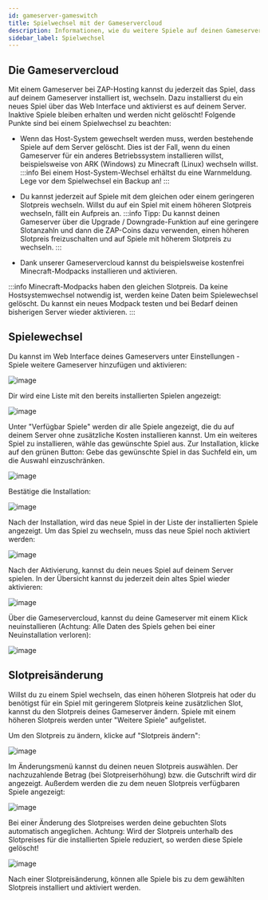 ```yaml
---
id: gameserver-gameswitch
title: Spielwechsel mit der Gameservercloud
description: Informationen, wie du weitere Spiele auf deinen Gameserver von ZAP-Hosting.com installieren und zwischen den Spielen wechseln kannst - ZAP-Hosting.com Dokumentationen
sidebar_label: Spielwechsel
---
```


## Die Gameservercloud

Mit einem Gameserver bei ZAP-Hosting kannst du jederzeit das Spiel, dass auf deinem Gameserver installiert ist, wechseln.
Dazu installierst du ein neues Spiel über das Web Interface und aktivierst es auf deinem Server. Inaktive Spiele bleiben erhalten und werden nicht gelöscht!
Folgende Punkte sind bei einem Spielwechsel zu beachten:
* Wenn das Host-System gewechselt werden muss, werden bestehende Spiele auf dem Server gelöscht. Dies ist der Fall, wenn du einen Gameserver für ein anderes Betriebssystem installieren willst, beispielsweise von ARK (Windows) zu Minecraft (Linux) wechseln willst.
:::info
Bei einem Host-System-Wechsel erhältst du eine Warnmeldung. Lege vor dem Spielwechsel ein Backup an!
:::
* Du kannst jederzeit auf Spiele mit dem gleichen oder einem geringeren Slotpreis wechseln. Willst du auf ein Spiel mit einem höheren Slotpreis wechseln, fällt ein Aufpreis an.
:::info
Tipp: Du kannst deinen Gameserver über die Upgrade / Downgrade-Funktion auf eine geringere Slotanzahln und dann die ZAP-Coins dazu verwenden, einen höheren Slotpreis freizuschalten und auf Spiele mit höherem Slotpreis zu wechseln.
:::

* Dank unserer Gameservercloud kannst du beispielsweise kostenfrei Minecraft-Modpacks installieren und aktivieren.

:::info
Minecraft-Modpacks haben den gleichen Slotpreis. Da keine Hostsystemwechsel notwendig ist, werden keine Daten beim Spielewechsel gelöscht. Du kannst ein neues Modpack testen und bei Bedarf deinen bisherigen Server wieder aktivieren.
:::

## Spielewechsel

Du kannst im Web Interface deines Gameservers unter Einstellungen - Spiele weitere Gameserver hinzufügen und aktivieren:

![image](https://user-images.githubusercontent.com/13604413/159170825-a17edb2f-c46c-4444-aa4d-561b6f333134.png)

Dir wird eine Liste mit den bereits installierten Spielen angezeigt:

![image](https://user-images.githubusercontent.com/13604413/159170827-f936b73e-94c1-48c4-b8ea-28975a1c6d25.png)

Unter "Verfügbar Spiele" werden dir alle Spiele angezeigt, die du auf deinem Server ohne zusätzliche Kosten installieren kannst. Um ein weiteres Spiel zu installieren, wähle das gewünschte Spiel aus. Zur Installation, klicke auf den grünen Button:
Gebe das gewünschte Spiel in das Suchfeld ein, um die Auswahl einzuschränken.

![image](https://user-images.githubusercontent.com/13604413/159170831-ae8019f7-17fc-424f-a4c8-99e2c65047cf.png)

Bestätige die Installation:

![image](https://user-images.githubusercontent.com/13604413/159170834-222f027f-0c3e-42ae-96c2-415d22db2d2a.png)

Nach der Installation, wird das neue Spiel in der Liste der installierten Spiele angezeigt. Um das Spiel zu wechseln, muss das neue Spiel noch aktiviert werden:

![image](https://user-images.githubusercontent.com/13604413/159170836-829b5596-e4cd-42df-930d-ddb481864198.png)

Nach der Aktivierung, kannst du dein neues Spiel auf deinem Server spielen. In der Übersicht kannst du jederzeit dein altes Spiel wieder aktivieren:

![image](https://user-images.githubusercontent.com/13604413/159170838-d3c792fa-4684-4560-8e07-dfa227603d01.png)

Über die Gameservercloud, kannst du deine Gameserver mit einem Klick neuinstallieren (Achtung: Alle Daten des Spiels gehen bei einer Neuinstallation verloren):

![image](https://user-images.githubusercontent.com/13604413/159170841-d6c08d01-6393-45a7-ac7d-54bc8bc14e0c.png)

## Slotpreisänderung

Willst du zu einem Spiel wechseln, das einen höheren Slotpreis hat oder du benötigst für ein Spiel mit geringerem Slotpreis keine zusätzlichen Slot, kannst du den Slotpreis deines Gameserver ändern.
Spiele mit einem höheren Slotpreis werden unter "Weitere Spiele" aufgelistet.

Um den Slotpreis zu ändern, klicke auf "Slotpreis ändern":

![image](https://user-images.githubusercontent.com/13604413/159170844-e0b4a9d6-e0a5-48da-a840-5f51a6a6eb30.png)

Im Änderungsmenü kannst du deinen neuen Slotpreis auswählen. Der nachzuzahlende Betrag (bei Slotpreiserhöhung) bzw. die Gutschrift wird dir angezeigt. Außerdem werden die zu dem neuen Slotpreis verfügbaren Spiele angezeigt:

![image](https://user-images.githubusercontent.com/13604413/159170847-33972191-3c8c-46eb-9549-857b903d3e6f.png)

Bei einer Änderung des Slotpreises werden deine gebuchten Slots automatisch angeglichen. Achtung: Wird der Slotpreis unterhalb des Slotpreises für die installierten Spiele reduziert, so werden diese Spiele gelöscht!

![image](https://user-images.githubusercontent.com/13604413/159170851-18689a22-7ac4-4697-95ab-0ec179c7560d.png)

Nach einer Slotpreisänderung, können alle Spiele bis zu dem gewählten Slotpreis installiert und aktiviert werden.
